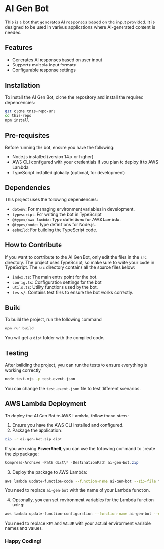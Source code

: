 # AI Gen Bot

This is a bot that generates AI responses based on the input provided. It is designed to be used in various applications where AI-generated content is needed.

## Features

- Generates AI responses based on user input
- Supports multiple input formats
- Configurable response settings

## Installation

To install the AI Gen Bot, clone the repository and install the required dependencies:

```bash
git clone this-repo-url
cd this-repo
npm install
```

## Pre-requisites

Before running the bot, ensure you have the following:

- Node.js installed (version 14.x or higher)
- AWS CLI configured with your credentials if you plan to deploy it to AWS Lambda
- TypeScript installed globally (optional, for development)

## Dependencies

This project uses the following dependencies:

- `dotenv`: For managing environment variables in development.
- `typescript`: For writing the bot in TypeScript.
- `@types/aws-lambda`: Type definitions for AWS Lambda.
- `@types/node`: Type definitions for Node.js.
- `esbuild`: For building the TypeScript code.

## How to Contribute

If you want to contribute to the AI Gen Bot, only edit the files in the `src` directory. The project uses TypeScript, so make sure to write your code in TypeScript. The `src` directory contains all the source files below:

- `index.ts`: The main entry point for the bot.
- `config.ts`: Configuration settings for the bot.
- `utils.ts`: Utility functions used by the bot.
- `tests/`: Contains test files to ensure the bot works correctly.

## Build

To build the project, run the following command:

```bash
npm run build
```

You will get a `dist` folder with the compiled code.

## Testing

After building the project, you can run the tests to ensure everything is working correctly:

```bash
node test.mjs -p test-event.json
```

You can change the `test-event.json` file to test different scenarios.

## AWS Lambda Deployment

To deploy the AI Gen Bot to AWS Lambda, follow these steps:

1. Ensure you have the AWS CLI installed and configured.
2. Package the application:

```bash
zip -r ai-gen-bot.zip dist
```

If you are using **PowerShell**, you can use the following command to create the zip package:

```powershell
Compress-Archive -Path dist\* -DestinationPath ai-gen-bot.zip
```

3. Deploy the package to AWS Lambda:

```bash
aws lambda update-function-code --function-name ai-gen-bot --zip-file fileb://ai-gen-bot.zip
```

You need to replace `ai-gen-bot` with the name of your Lambda function.

4. Optionally, you can set environment variables for the Lambda function using:

```bash
aws lambda update-function-configuration --function-name ai-gen-bot --environment "Variables={KEY=VALUE}"
```

You need to replace `KEY` and `VALUE` with your actual environment variable names and values.

### Happy Coding!
